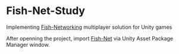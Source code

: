 # Fish-Net-Study
 Implementing [Fish-Networking](https://assetstore.unity.com/packages/tools/network/fish-net-networking-evolved-207815#description) multiplayer solution for Unity games

 After openning the project, import [Fish-Net](https://assetstore.unity.com/packages/tools/network/fish-net-networking-evolved-207815#description) via Unity Asset Package Manager window.
 
 
